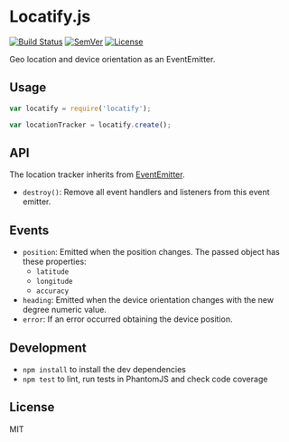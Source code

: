 # Locatify.js

[![Build Status]](https://travis-ci.org/mantoni/locatify.js)
[![SemVer]](http://semver.org)
[![License]](https://github.com/mantoni/licy.js/blob/master/LICENSE)

Geo location and device orientation as an EventEmitter.

## Usage

```js
var locatify = require('locatify');

var locationTracker = locatify.create();
```

## API

The location tracker inherits from [EventEmitter][].

- `destroy()`: Remove all event handlers and listeners from this event emitter.

## Events

- `position`: Emitted when the position changes. The passed object has these
  properties:
    - `latitude`
    - `longitude`
    - `accuracy`
- `heading`: Emitted when the device orientation changes with the new degree
  numeric value.
- `error`: If an error occurred obtaining the device position.

## Development

- `npm install` to install the dev dependencies
- `npm test` to lint, run tests in PhantomJS and check code coverage

## License

MIT

[Build Status]: http://img.shields.io/travis/mantoni/licy.js.svg
[SemVer]: http://img.shields.io/:semver-%E2%9C%93-brightgreen.svg
[License]: http://img.shields.io/npm/l/licy.svg
[EventEmitter]: https://nodejs.org/api/events.html
